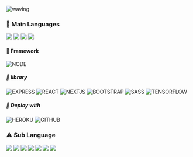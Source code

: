 ![waving](https://capsule-render.vercel.app/api?type=waving&height=200&text=Nalgle&fontAlign=80&fontAlignY=40&color=gradient)

### :briefcase: Main Languages
![](https://img.shields.io/badge/Typescript-%E2%98%85%E2%98%85%E2%98%85%E2%98%86%E2%98%86-3178c6?style=flat-square&logo=typescript&logoColor=white) ![](https://img.shields.io/badge/Javascript-%E2%98%85%E2%98%85%E2%98%85%E2%98%86%E2%98%86-F7DF1E?style=flat-square&logo=Javascript&logoColor=black) ![](https://img.shields.io/badge/HTML5-%E2%98%85%E2%98%85%E2%98%86%E2%98%86%E2%98%86-E34F26?style=flat-square&logo=HTML5&logoColor=white) ![](https://img.shields.io/badge/CSS3-%E2%98%85%E2%98%85%E2%98%86%E2%98%86%E2%98%86-1572B6?style=flat-square&logo=CSS3&logoColor=white)

#### :construction: Framework
![NODE](https://img.shields.io/badge/Node.js-339933?style=flat-&logo=Node.js&logoColor=white)

##### :notebook_with_decorative_cover: library
![EXPRESS](https://img.shields.io/badge/Express-000000?style=flat-square&logo=Express&logoColor=white) ![REACT](https://img.shields.io/badge/React-61DAFB?style=flat-square&logo=react&logoColor=black) ![NEXTJS](https://img.shields.io/badge/Next.js-000000?style=flat-square&logo=Next.js&logoColor=white) ![BOOTSTRAP](https://img.shields.io/badge/Bootstrap-7952B3?style=flat-square&logo=Bootstrap&logoColor=white) ![SASS](https://img.shields.io/badge/Sass-CC6699?style=flat-square&logo=Sass&logoColor=white) ![TENSORFLOW](https://img.shields.io/badge/Tensorflow.js-FF6F00?style=flat-square&logo=Tensorflow&logoColor=white)

##### :minidisc: Deploy with
![HEROKU](https://img.shields.io/badge/Heroku-430098?style=flat-square&logo=Heroku&logoColor=white)
![GITHUB](https://img.shields.io/badge/Github-000000?style=flat-square&logo=Github&logoColor=white)



### :warning: Sub Language
![](https://img.shields.io/badge/Markdown-000000?style=flat-square&logo=Markdown&logoColor=white) ![](https://img.shields.io/badge/Java-red?style=flat-square&logo=Java&logoColor=white) ![](https://img.shields.io/badge/Python-3776AB?style=flat-square&logo=Python&logoColor=white) ![](https://img.shields.io/badge/MariaDB-003545?style=flat-square&logo=MariaDB&logoColor=white) ![](https://img.shields.io/badge/MySQL-4479A1?style=flat-square&logo=MySQL&logoColor=white) ![](https://img.shields.io/badge/MongoDB-47A248?style=flat-square&logo=MongoDB&logoColor=white) ![](https://img.shields.io/badge/AutoHotKey-334455?style=flat-square&logo=AutoHotKey&logoColor=white)